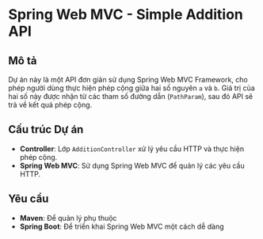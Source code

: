 # Spring Web MVC - Simple Addition API

## Mô tả
Dự án này là một API đơn giản sử dụng Spring Web MVC Framework, cho phép người dùng thực hiện phép cộng giữa hai số nguyên `a` và `b`. Giá trị của hai số này được nhận từ các tham số đường dẫn (`PathParam`), sau đó API sẽ trả về kết quả phép cộng.
## Cấu trúc Dự án
- **Controller**: Lớp `AdditionController` xử lý yêu cầu HTTP và thực hiện phép cộng.
- **Spring Web MVC**: Sử dụng Spring Web MVC để quản lý các yêu cầu HTTP.
## Yêu cầu
- **Maven**: Để quản lý phụ thuộc
- **Spring Boot**: Để triển khai Spring Web MVC một cách dễ dàng
